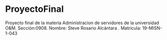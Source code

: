 # ProyectoFinal
Proyecto final de la materia Administracion de servidores de la universidad O&amp;M. Sección:0908. Nombre: Steve Rosario Alcántara . Matricula: 19-MISN-1-043
